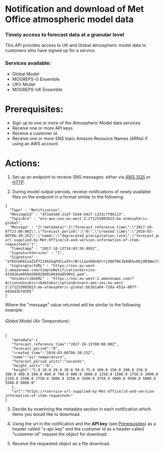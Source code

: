 # Notification and download of Met Office atmospheric model data
### Timely access to forecast data at a granular level
  This API provides access to UK and Global atmospheric model data to customers who have signed up for a service.

### Services available:

   - Global Model
   - MOGREPS-G Ensemble
   - UKV Model
   - MOGREPS-UK Ensemble

# Prerequisites:

  * Sign up to one or more of the Atmospheric Model data services.
  * Receive one or more API keys.
  * Receive a customer id.
  * Receive one or more SNS topic Amazon Resource Names (ARNs) if using an AWS account.

# Actions:

   1. Set up an endpoint to receive SNS messages: either via [AWS SQS](aws-example/README.md) or [HTTP](http-endpoint-example/README.md).

   2. During model output periods, receive notifications of newly available files on the endpoint in a format similar to the following:
   ```
   {
     "Type" : "Notification",
     "MessageId" : "4f3a4169-21d7-55d4-b427-1333c7f84113",
     "TopicArn" : "arn:aws:sns:eu-west-2:271253003023:mo-atmospheric-global",
     "Message" : "{\"metadata\":{\"forecast_reference_time\":\"2017-10-07T23:00:00Z\",\"forecast_period\":\"0\",\"created_time\":\"2018-03-06T06:30:25Z\",\"name\":\"deprecated_precipitation_rate\",\"forecast_period_units\":\"seconds\"},\"url\":\"https://<service-url-supplied-by-Met-Office/id-and-version-information-of-item-requested>\"}",
     "Timestamp" : "2017-10-13T16:03:59.095Z",
     "SignatureVersion" : "1",
     "Signature" : "af0SnkRbIxaZ1P721XkkSqPdCLaIh+/Bri1uonK8n02rnjXQ6fNXJQ4HEbu0bjUB3Wm/CSHAlLc2sVWU5aFFCYABr2UBQfsrutj07dR2OmcF6WX/MHaXodWApBFrXemqpOLJ6e+KRzfGfr+rKczlpLwc9d4CQgPhA5a1eVuKlKWhoLJNuwdxcjA5FhXT/ABx3pmd+GRJ6Zk5uh/2xxV7Kt+TZ7oom/mKIOGU0YV35ki3R+t52aKEXZ43m5J/6LF8G/o1pXeMl9BJWtgdtHA9luLfN1ryNs4TmkSQxFuWXrrHTAL2iYSyxzNKB+a0gg2DfLqS9shsxAqD2HWH4/spyg==",
     "SigningCertURL" : "https://sns.eu-west-2.amazonaws.com/SimpleNotificationService-433026a4050d206028891664da859041.pem",
     "UnsubscribeURL" : "https://sns.eu-west-2.amazonaws.com/?Action=Unsubscribe&SubscriptionArn=arn:aws:sns:eu-west-2:271253003023:mo-atmospheric-global:bb3b1a84-728a-452a-807f-e92bd3b7d285"
   }
   ```
   Where the "message" value returned will be similar to the following example:

###### Global Model (Air Temperature):
   ```
   {
      "metadata":{
      "forecast_reference_time":"2017-10-15T00:00:00Z",
      "forecast_period":"0",
      "created_time":"2018-03-06T06:30:25Z",
      "name":"air_temperature",
      "forecast_period_units":"seconds",
      "height_units":"m",
      "height":"5.0 10.0 20.0 30.0 50.0 75.0 100.0 150.0 200.0 250.0 300.0 400.0 500.0 600.0 700.0 800.0 1000.0 1250.0 1500.0 1750.0 2000.0 2250.0 2500.0 2750.0 3000.0 3250.0 3500.0 3750.0 4000.0 4500.0 5000.0 5500.0 6000.0"
      },
      "url":"https://<service-url-supplied-by-Met-Office/id-and-version-information-of-item-requested>"
   }
```


   3.  Decide by examining the metadata section in each notification which items you would like to download.


   4.  Using the url in the notification and the **API key** (see [Prerequisites](#prerequisites)) as a header called "x-api-key" and the customer id as a header called "customer-id" request the object for download.


   5.  Receive the requested object as a file download.
